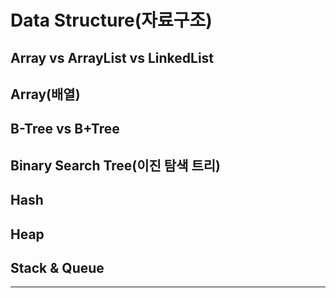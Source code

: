 # Data Structure(자료구조)

## Array vs ArrayList vs LinkedList



## Array(배열)



## B-Tree vs B+Tree



## Binary Search Tree(이진 탐색 트리)



## Hash


## Heap

## Stack & Queue

<hr>

